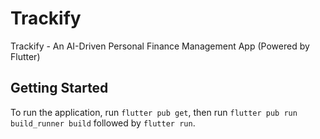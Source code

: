 # Trackify

Trackify - An AI-Driven Personal Finance Management App (Powered by Flutter)



## Getting Started

To run the application, run `flutter pub get`, then run `flutter pub run build_runner build` followed by `flutter run`. 
